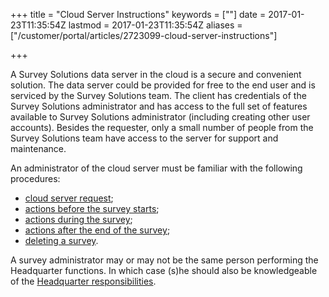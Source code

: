 +++
title = "Cloud Server Instructions"
keywords = [""]
date = 2017-01-23T11:35:54Z
lastmod = 2017-01-23T11:35:54Z
aliases = ["/customer/portal/articles/2723099-cloud-server-instructions"]

+++

A Survey Solutions data server in the cloud is a secure and convenient
solution. The data server could be provided for free to the end user and
is serviced by the Survey Solutions team. The client has credentials of
the Survey Solutions administrator and has access to the full set of
features available to Survey Solutions administrator (including creating
other user accounts). Besides the requester, only a small number of
people from the Survey Solutions team have access to the server for
support and maintenance.  
  
An administrator of the cloud server must be familiar with the following
procedures:

-   [cloud server request](/faq/cloud-server-request);
-   [actions before the survey
    starts](/faq/actions-before-the-survey-starts);
-   [actions during the survey](/faq/actions-during-the-survey);
-   [actions after the end of the
    survey](/faq/actions-after-the-end-of-the-survey);
-   [deleting a survey](/faq/deleting-a-survey).

  
A survey administrator may or may not be the same person performing the
Headquarter functions. In which case (s)he should also be knowledgeable
of the [Headquarter
responsibilities](http://docs.mysurvey.solutions/headquarters.pdf).
